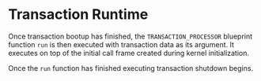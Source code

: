 # Transaction Runtime

Once transaction bootup has finished, the `TRANSACTION_PROCESSOR` blueprint function `run` is then
executed with transaction data as its argument. It executes on top of the initial call frame created
during kernel initialization.

Once the `run` function has finished executing transaction shutdown begins.